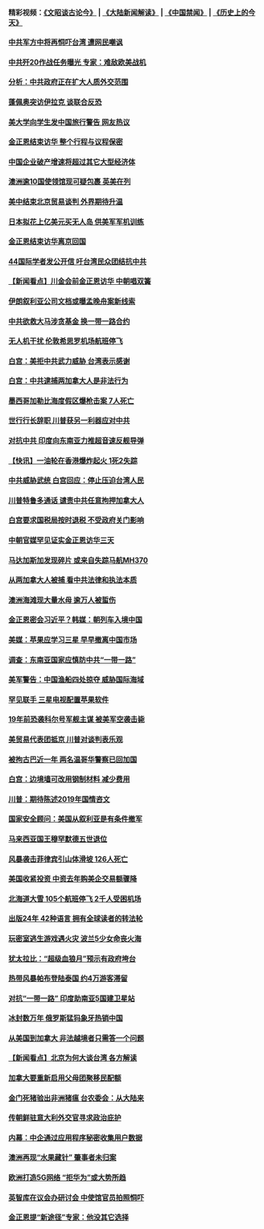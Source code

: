 #### 精彩视频：[《文昭谈古论今》](https://github.com/gfw-breaker/wenzhao/blob/master/README.md?t=01101230) | [《大陆新闻解读》](https://github.com/gfw-breaker/ntdtv-comedy/blob/master/README.md?t=01101230) | [《中国禁闻》](https://github.com/gfw-breaker/ntdtv-news/blob/master/README.md?t=01101230) | [《历史上的今天》](https://github.com/gfw-breaker/today-in-history/blob/master/README.md?t=01101230) 

#### [中共军方中将再恫吓台湾 遭网民嘲讽](../pages/nsc418/n10965590.md?t=01101230) 

#### [中共歼20作战任务曝光 专家：难敌欧美战机](../pages/nsc418/n10965390.md?t=01101230) 

#### [分析：中共政府正在扩大人质外交范围](../pages/nsc418/n10964360.md?t=01101230) 

#### [蓬佩奥突访伊拉克 谈联合反恐](../pages/nsc418/n10964356.md?t=01101230) 

#### [美大学向学生发中国旅行警告 网友热议](../pages/nsc418/n10964289.md?t=01101230) 

#### [金正恩结束访华 整个行程与议程保密](../pages/nsc418/n10964023.md?t=01101230) 

#### [中国企业破产增速将超过其它大型经济体](../pages/nsc418/n10964069.md?t=01101230) 

#### [澳洲逾10国使领馆现可疑包裹 英美在列](../pages/nsc418/n10963456.md?t=01101230) 

#### [美中结束北京贸易谈判 外界期待升温](../pages/nsc418/n10962435.md?t=01101230) 

#### [日本拟花上亿美元买无人岛 供美军军机训练](../pages/nsc418/n10963404.md?t=01101230) 

#### [金正恩结束访华离京回国](../pages/nsc418/n10963076.md?t=01101230) 

#### [44国际学者发公开信 吁台湾民众团结抗中共](../pages/nsc418/n10962186.md?t=01101230) 

#### [【新闻看点】川金会前金正恩访华 中朝唱双簧](../pages/nsc418/n10962061.md?t=01101230) 

#### [伊朗叙利亚公司文档或曝孟晚舟案新线索](../pages/nsc418/n10962067.md?t=01101230) 

#### [中共欲救大马涉贪基金 换一带一路合约](../pages/nsc418/n10962070.md?t=01101230) 

#### [无人机干扰 伦敦希思罗机场航班停飞](../pages/nsc418/n10962109.md?t=01101230) 

#### [白宫：美拒中共武力威胁 台湾表示感谢](../pages/nsc418/n10962051.md?t=01101230) 

#### [白宫：中共逮捕两加拿大人是非法行为](../pages/nsc418/n10962084.md?t=01101230) 

#### [墨西哥加勒比海度假区爆枪击案 7人死亡](../pages/nsc418/n10961738.md?t=01101230) 

#### [世行行长辞职 川普获另一利器应对中共](../pages/nsc418/n10961551.md?t=01101230) 

#### [对抗中共 印度向东南亚力推超音速反舰导弹](../pages/nsc418/n10961169.md?t=01101230) 

#### [【快讯】一油轮在香港爆炸起火 1死2失踪](../pages/nsc418/n10961201.md?t=01101230) 

#### [中共威胁武统 白宫回应：停止压迫台湾人民](../pages/nsc418/n10961171.md?t=01101230) 

#### [川普特鲁多通话 谴责中共任意拘押加拿大人](../pages/nsc418/n10960793.md?t=01101230) 

#### [白宫要求国税局按时退税 不受政府关门影响](../pages/nsc418/n10960626.md?t=01101230) 

#### [中朝官媒罕见证实金正恩访华三天](../pages/nsc418/n10960336.md?t=01101230) 

#### [马达加斯加发现碎片 或来自失踪马航MH370](../pages/nsc418/n10960114.md?t=01101230) 

#### [从两加拿大人被捕 看中共法律和执法本质](../pages/nsc418/n10960250.md?t=01101230) 

#### [澳洲海滩现大量水母 逾万人被蜇伤](../pages/nsc418/n10959898.md?t=01101230) 

#### [金正恩密会习近平？韩媒：朝列车入境中国](../pages/nsc418/n10959856.md?t=01101230) 

#### [美媒：苹果应学习三星 早早撤离中国市场](../pages/nsc418/n10958930.md?t=01101230) 

#### [调查：东南亚国家应慎防中共“一带一路”](../pages/nsc418/n10959261.md?t=01101230) 

#### [美军警告：中国渔船四处掠夺 威胁国际海域](../pages/nsc418/n10959047.md?t=01101230) 

#### [罕见联手 三星电视配置苹果软件](../pages/nsc418/n10958192.md?t=01101230) 

#### [19年前恐袭科尔号军舰主谋 被美军空袭击毙](../pages/nsc418/n10958692.md?t=01101230) 

#### [美贸易代表团抵京 川普对谈判表乐观](../pages/nsc418/n10957808.md?t=01101230) 

#### [被拘古巴近一年 两名温哥华警察已回加国](../pages/nsc418/n10957967.md?t=01101230) 

#### [白宫：边境墙可改用钢制材料 减少费用](../pages/nsc418/n10957898.md?t=01101230) 

#### [川普：期待陈述2019年国情咨文](../pages/nsc418/n10957830.md?t=01101230) 

#### [国家安全顾问：美国从叙利亚是有条件撤军](../pages/nsc418/n10957696.md?t=01101230) 

#### [马来西亚国王穆罕默德五世退位](../pages/nsc418/n10957673.md?t=01101230) 

#### [风暴袭击菲律宾引山体滑坡 126人死亡](../pages/nsc418/n10957562.md?t=01101230) 

#### [美国收紧投资 中资去年购美企交易额骤降](../pages/nsc418/n10956141.md?t=01101230) 

#### [北海道大雪 105个航班停飞 2千人受困机场](../pages/nsc418/n10957312.md?t=01101230) 

#### [出版24年 42种语言 拥有全球读者的转法轮](../pages/nsc418/n10955468.md?t=01101230) 

#### [玩密室逃生游戏遇火灾 波兰5少女命丧火海](../pages/nsc418/n10955350.md?t=01101230) 

#### [犹太拉比：“超级血狼月”预示有政府垮台](../pages/nsc418/n10954999.md?t=01101230) 

#### [热带风暴帕布登陆泰国 约4万游客滞留](../pages/nsc418/n10953704.md?t=01101230) 

#### [对抗“一带一路” 印度助南亚5国建卫星站](../pages/nsc418/n10953085.md?t=01101230) 

#### [冰封数万年 俄罗斯猛犸象牙热销中国](../pages/nsc418/n10952945.md?t=01101230) 

#### [从美国到加拿大 非法越境者只需答一个问题](../pages/nsc418/n10952107.md?t=01101230) 

#### [【新闻看点】北京为何大谈台湾 各方解读](../pages/nsc418/n10951577.md?t=01101230) 

#### [加拿大要重新启用父母团聚移民配额](../pages/nsc418/n10951623.md?t=01101230) 

#### [金门死猪验出非洲猪瘟 台农委会：从大陆来](../pages/nsc418/n10950871.md?t=01101230) 

#### [传朝鲜驻意大利外交官寻求政治庇护](../pages/nsc418/n10950043.md?t=01101230) 

#### [内幕：中企通过应用程序秘密收集用户数据](../pages/nsc418/n10949869.md?t=01101230) 

#### [澳洲再现“水果藏针” 肇事者未归案](../pages/nsc418/n10949734.md?t=01101230) 

#### [欧洲打造5G网络 “拒华为”或大势所趋](../pages/nsc418/n10944741.md?t=01101230) 

#### [英智库在议会办研讨会 中使馆官员拍照恫吓](../pages/nsc418/n10949621.md?t=01101230) 

#### [金正恩提“新途径”专家：他没其它选择](../pages/nsc418/n10949644.md?t=01101230) 

